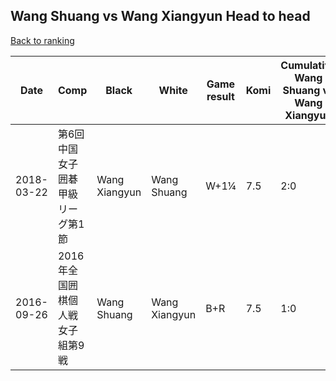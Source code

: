 ## Wang Shuang vs Wang Xiangyun Head to head

[Back to ranking](../../index.md)




| **Date** | **Comp** | **Black** | **White** | **Game result** | **Komi** | **Cumulative Wang Shuang vs Wang Xiangyun** | **Wang Shuang streak** | **Wang Xiangyun streak** | 
| --- | --- | --- | --- | --- | --- | --- | --- | --- |
| 2018-03-22 | 第6回中国女子囲碁甲級リーグ第1節 | Wang Xiangyun | Wang Shuang | W+1¼ | 7.5 | 2:0 | 2 | 0 | 
| 2016-09-26 | 2016年全国囲棋個人戦女子組第9戦 | Wang Shuang | Wang Xiangyun | B+R | 7.5 | 1:0 | 1 | 0 |




